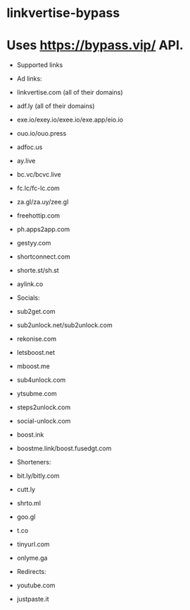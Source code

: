 # linkvertise-bypass

# Uses https://bypass.vip/ API.

- Supported links
- Ad links:

- linkvertise.com (all of their domains)

- adf.ly (all of their domains)

- exe.io/exey.io/exee.io/exe.app/eio.io

- ouo.io/ouo.press

- adfoc.us

- ay.live

- bc.vc/bcvc.live

- fc.lc/fc-lc.com

- za.gl/za.uy/zee.gl

- freehottip.com

- ph.apps2app.com

- gestyy.com

- shortconnect.com

- shorte.st/sh.st

- aylink.co

- Socials:

- sub2get.com

- sub2unlock.net/sub2unlock.com

- rekonise.com

- letsboost.net

- mboost.me

- sub4unlock.com

- ytsubme.com

- steps2unlock.com

- social-unlock.com

- boost.ink

- boostme.link/boost.fusedgt.com

- Shorteners:

- bit.ly/bitly.com

- cutt.ly

- shrto.ml

- goo.gl

- t.co

- tinyurl.com

- onlyme.ga

- Redirects:

- youtube.com

- justpaste.it
